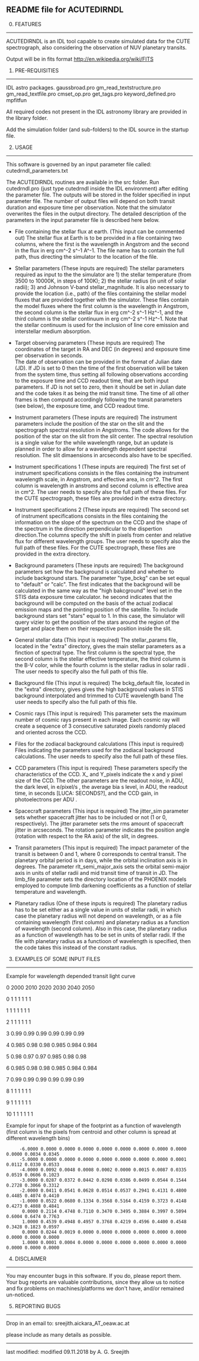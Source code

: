 

README file for ACUTEDIRNDL
---------------------------

0. FEATURES
-----------

ACUTEDIRNDL is an IDL tool capable to create simulated data for the CUTE spectrograph, also considering the observation of NUV planetary transits.

Output will be in fits format
http://en.wikipedia.org/wiki/FITS


1. PRE-REQUISITIES
------------------

IDL astro packages.
gaussbroad.pro
gm_read_textstructure.pro
gm_read_textfile.pro
cmset_op.pro
get_tags.pro
keyword_defined.pro
mpfitfun

All required codes not present in the IDL astronomy library are provided in the library folder.

Add the simulation folder (and sub-folders) to the IDL source in the startup file.

2. USAGE
--------
This software is governed by an input parameter file called: cutedrndl_parameters.txt

The ACUTEDIRNDL routines are available in the src folder. Run cutedrndl.pro (just type cutedrndl inside 
the IDL environment) after editing the parameter file.
The outputs will be stored in the folder specified in input parameter file. The number of output files will 
depend on both transit duration and exposure time per observation. Note that the simulator overwrites the 
files in the output directory. The detailed description of the parameters in the input parameter file is described here below.

- File containing the stellar flux at earth. (This input can be commented out)
The stellar flux at Earth is to be provided in a file containing two columns, where the first is the wavelength
in Angstrom and the second in the flux in erg cm^-2 s^-1 A^-1. The file name has to contain the full path, 
thus directing the simulator to the location of the file.

- Stellar parameters (These inputs are required)
The stellar parameters required as input to the the simulator are 1) the stellar temperature (from 3500 to 
10000K, in steps of 100K); 2) the stellar radius (in unit of solar radii); 3) and Johnson V-band stellar_magnitude. 
It is also necessary to provide the location (i.e., path) of the files containing the stellar model fluxes 
that are provided together with the simulator. These files contain the model fluxes where the first column 
is the wavelength in Angstrom, the second column is the stellar flux in erg cm^-2 s^-1 Hz^-1, and the third 
column is the stellar continuum in erg cm^-2 s^-1 Hz^-1. Note that the stellar continuum is used for the 
inclusion of line core emission and interstellar medium absorption.

- Target observing parameters (These inputs are required)
The coordinates of the target in RA and DEC (in degrees) and exposure time per observation in seconds.	
The date of observation can be provided in the format of Julian date (JD). If JD is set to 0 then the time 
of the first observation will be taken from the system time, thus setting all following observations 
according to the exposure time and CCD readout time, that are both input parameters. If JD is not set to 
zero, then it should be set in Julian date and the code takes it as being the mid transit time. The time of 
all other frames is then computd accordingly following the transit parameters (see below), the exposure time,
 and CCD readout time.

- Instrument parameters (These inputs are required)
The instrument parameters include the position of the star on the slit and the spectrograph spectral 
resolution in Angstroms. The code allows for the position of the star on the slit from the slit center. The spectral 
resolution is a single value for the while wavelength range, but an update is planned in order to allow for 
a wavelength dependent spectral resolution. The slit dimaensions in arcseconds also have to be specified.

- Instrument specifications 1 (These inputs are required)
The first set of instrument specifications consists in the files containing the instrument wavelength scale,
 in Angstrom, and effective area, in cm^2. The first column is wavelength in anstroms and second column is effective area in cm^2.
 The user needs to specify also the full path of these files. For the CUTE spectrograph, these files are 
 provided in the extra directory. 

- Instrument specifications 2 (These inputs are required)
The second set of instrument specifications consists in the files containing the information on the slope of
 the spectrum on the CCD and the shape of the spectrum in the direction perpendicular to the dispertion 
 direction.The columns specify the shift in pixels from center and relative flux for different wavelength 
 groups. The user needs to specify also the full path of these files. For the CUTE spectrograph, these files
 are provided in the extra directory.

- Background parameters (These inputs are required)
The background parameters set how the background is calculated and whether to include background stars. The
 parameter "type_bckg" can be set equal to "default" or "calc". The first indicates that the background will
 be calculated in the same way as the "high bakcground" level set in the STIS data exposure time calculator. 
 he second indicates that the background will be computed on the basis of the actual zodiacal emission maps and the pointing 
 position of the satellite. To include background stars set "stars" equal to 1. In this case, 
 the simulator will query vizier to get the position of the stars around the region of the target and place them on their 
 respective position inside the slit.

- General stellar data (This input is required)
The stellar_params file, located in the "extra" directory, gives the main stellar parameters as a finction 
of spectral type. The first column is the spectral type, the second column is the stellar effective 
temperature, the third column is the B-V color, while the fourth column is the stellar radius in solar radii
. The user needs to specify also the full path of this file.

- Background file (This input is required)
The bckg_default file, located in the "extra" directory, gives gives the high background values in
STIS background interpolated and trimmed to CUTE wavelength band The user needs to specify also the full 
path of this file.

- Cosmic rays (This input is required)
This parameter sets the maximum number of cosmic rays present in each image. Each cosmic ray will create a 
sequence of 3 consecutive saturated pixels randomly placed and oriented across the CCD.

- Files for the zodiacal background calculations (This input is required)
Files indicating the parameters used for the zodiacal background calculations. The user needs to specify 
also the full path of these files.

- CCD parameters (This input is required)
These parameters specify the characteristics of the CCD. X_ and Y_pixels indicate the x and y pixel size of
 the CCD. The other parameters are the readout noise, in ADU, the dark level, in e/pixel/s , the average bia
 s level, in ADU, the readout time, in seconds [LUCA: SECONDS?], and the CCD gain, in photoelectrons per ADU . 

- Spacecraft parameters (This input is required)
The jitter_sim parameter sets whether spacecraft jitter has to be included or not (1 or 0, respectively). 
The jitter parameter sets the rms amount of spacecraft jitter in arcseconds. The rotation parameter indicates
the position angle (rotation with respect to the RA axis) of the slit, in degrees.
	
- Transit parameters (This input is required)
The impact parameter of the transit is between 0 and 1, where 0 corresponds to central transit.
 The planetary orbital period is in days, while the orbital inclination axis is in degrees. The parameter 
 rlt_semi_major_axis sets the orbital semi-major axis in units of stellar radii and mid transit time of 
 transit in JD.  The limb_file parameter sets the directory location of the PHOENIX models employed to 
 compute limb darkening coefficients as a function of stellar temperature and wavelength.

- Planetary radius  (One of these inputs is required)
The planetary radius has to be set either as a single value in units of stellar radii, in which case the
planetary radius will not depend on wavelength, or as a file containing wavelength (first column) and 
planetary radius as a function of wavelength (second column). Also in this case, the planetary radius as a 
function of wavelength has to be set in units of stellar radii. If the file with planetary radius as a 
functioon of wavelength is specified, then the code takes this instead of the constant radius.

	
3. EXAMPLES OF SOME INPUT FILES
-------------------------------	
Example for wavelength depended transit light curve

0	2000	2010	2020	2030	2040	2050

0	1	1	1	1	1	1

1	1	1	1	1	1	1

2	1	1	1	1	1	1

3	0.99	0.99	0.99	0.99	0.99	0.99

4	0.985	0.98	0.98	0.985	0.984	0.984

5	0.98	0.97	0.97	0.985	0.98	0.98

6	0.985	0.98	0.98	0.985	0.984	0.984

7	0.99	0.99	0.99	0.99	0.99	0.99

8	1	1	1	1	1	1

9	1	1	1	1	1	1

10	1	1	1	1	1	1



Example for input for shape of the footprint as a function of wavelength (first column is the pixels from centroid and other column is spread at different wavelength bins)

         -6.0000 0.0000 0.0000 0.0000 0.0000 0.0000 0.0000 0.0000 0.0000 0.0000 0.0034 0.0345
         -5.0000 0.0000 0.0000 0.0000 0.0000 0.0000 0.0000 0.0000 0.0001 0.0112 0.0330 0.0533
         -4.0000 0.0092 0.0048 0.0008 0.0002 0.0000 0.0015 0.0087 0.0335 0.0519 0.0606 0.1023
         -3.0000 0.0287 0.0372 0.0442 0.0298 0.0386 0.0499 0.0544 0.1544 0.2728 0.3066 0.3312
         -2.0000 0.0411 0.0541 0.0628 0.0514 0.0537 0.2941 0.4131 0.4800 0.4485 0.4074 0.4410
         -1.0000 0.0522 0.0680 0.1334 0.3568 0.5164 0.4159 0.3723 0.4148 0.4273 0.4088 0.4841
          0.0000 0.2114 0.4748 0.7110 0.3470 0.3495 0.3884 0.3997 0.5094 0.6004 0.6474 0.7763
          1.0000 0.4539 0.4948 0.4957 0.3768 0.4219 0.4596 0.4400 0.4548 0.3428 0.1823 0.0597
          0.0000 0.0244 0.0019 0.0000 0.0000 0.0000 0.0000 0.0000 0.0000 0.0000 0.0000 0.0000
          1.0000 0.0001 0.0004 0.0000 0.0000 0.0000 0.0000 0.0000 0.0000 0.0000 0.0000 0.0000       

4. DISCLAIMER
-------------
You may encounter bugs in this software. If you do, please report them. Your bug
reports are valuable contributions, since they allow us to notice and fix
problems on machines/platforms we don't have, and/or remained un-noticed.


5. REPORTING BUGS
-----------------
Drop in an email to: sreejith.aickara_AT_oeaw.ac.at

please include as many details as possible.

-----------------------------------------------------------
last modified: modified 09.11.2018 by A. G. Sreejith
